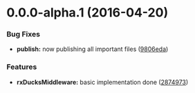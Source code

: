 <a name="0.0.0-alpha.1"></a>
# 0.0.0-alpha.1 (2016-04-20)


### Bug Fixes

* **publish:** now publishing all important files ([9806eda](https://github.com/blesh/rx-ducks-middleware/commit/9806eda))

### Features

* **rxDucksMiddleware:** basic implementation done ([2874973](https://github.com/blesh/rx-ducks-middleware/commit/2874973))



